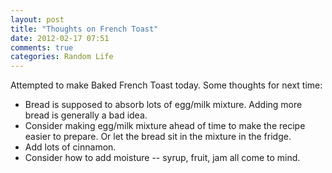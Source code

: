 ```yaml
---
layout: post
title: "Thoughts on French Toast"
date: 2012-02-17 07:51
comments: true
categories: Random Life
---
```


Attempted to make Baked French Toast today. Some thoughts for next time:

- Bread is supposed to absorb lots of egg/milk mixture. Adding more bread
  is generally a bad idea.
- Consider making egg/milk mixture ahead of time to make the recipe
  easier to prepare. Or let the bread sit in the mixture in the fridge.
- Add lots of cinnamon.
- Consider how to add moisture -- syrup, fruit, jam all come to mind.

